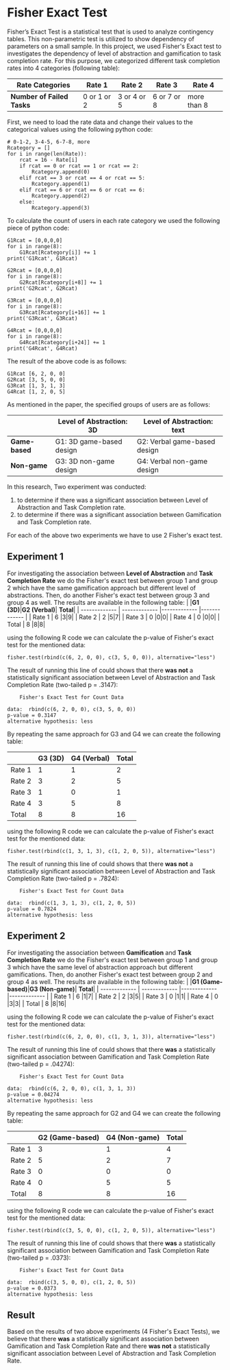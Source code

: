 # Fisher Exact Test
Fisher’s Exact Test is a statistical test that is used to analyze contingency tables.
This non-parametric test is utilized to show dependency of parameters on a small sample.
In this project, we used Fisher's Exact test to investigates the dependency of level of abstraction and gamification to task completion rate.
For this purpose, we categorized different task completion rates into 4 categories (following table):


|**Rate Categories**|Rate 1|Rate 2|Rate 3|Rate 4|
| ------------- | ------------- | ------------- | ------------- |------------- |
|**Number of Failed Tasks**| 0 or 1 or 2 |3 or 4 or 5|6 or 7 or 8| more than 8|

First, we need to load the rate data and change their values to the categorical values using the following python code:

```
# 0-1-2, 3-4-5, 6-7-8, more
Rcategory = []
for i in range(len(Rate)):
    rcat = 16 - Rate[i]
    if rcat == 0 or rcat == 1 or rcat == 2:
        Rcategory.append(0)
    elif rcat == 3 or rcat == 4 or rcat == 5:
        Rcategory.append(1)
    elif rcat == 6 or rcat == 6 or rcat == 6:
        Rcategory.append(2)
    else:
        Rcategory.append(3)
```

To calculate the count of users in each rate category we used the following piece of python code:

```
G1Rcat = [0,0,0,0]
for i in range(8):
    G1Rcat[Rcategory[i]] += 1
print('G1Rcat', G1Rcat)

G2Rcat = [0,0,0,0]
for i in range(8):
    G2Rcat[Rcategory[i+8]] += 1
print('G2Rcat', G2Rcat)

G3Rcat = [0,0,0,0]
for i in range(8):
    G3Rcat[Rcategory[i+16]] += 1
print('G3Rcat', G3Rcat)

G4Rcat = [0,0,0,0]
for i in range(8):
    G4Rcat[Rcategory[i+24]] += 1
print('G4Rcat', G4Rcat)
```
The result of the above code is as follows:
```
G1Rcat [6, 2, 0, 0]
G2Rcat [3, 5, 0, 0]
G3Rcat [1, 3, 1, 3]
G4Rcat [1, 2, 0, 5]
```

As mentioned in the paper, the specified groups of users are as follows:

|     |**Level of Abstraction: 3D**|**Level of Abstraction: text**|
| ------------- | ------------- | ------------- |
|**Game-based**| G1: 3D game-based design |G2: Verbal game-based design|
|**Non-game**| G3: 3D non-game design |G4: Verbal non-game design|

In this research, Two experiment was conducted:
1) to determine if there was a significant association between Level of Abstraction and Task Completion rate.
2) to determine if there was a significant association between Gamification and Task Completion rate.

For each of the above two experiments we have to use 2 Fisher's exact test.

## Experiment 1
For investigating the association between **Level of Abstraction** and **Task Completion Rate** we do the Fisher's exact test between group 1 and group 2 which have the same gamification approach but different level of abstractions. Then, do another Fisher's exact test between group 3 and group 4 as well. The results are available in the following table:
|   |**G1 (3D)**|**G2 (Verbal)**| **Total**|
| ------------- | ------------- |------------- |------------- |
| Rate 1 | 6 |3|9|
| Rate 2 | 2 |5|7|
| Rate 3 | 0 |0|0|
| Rate 4 | 0 |0|0|
| Total  | 8 |8|8|

using the following R code we can calculate the p-value of Fisher's exact test for the mentioned data:

```
fisher.test(rbind(c(6, 2, 0, 0), c(3, 5, 0, 0)), alternative="less")
```

The result of running this line of could shows that there **was not** a statistically significant association between Level of Abstraction and Task Completion Rate (two-tailed p = .3147):  

```
	Fisher's Exact Test for Count Data

data:  rbind(c(6, 2, 0, 0), c(3, 5, 0, 0))
p-value = 0.3147
alternative hypothesis: less
```

By repeating the same approach for G3 and G4 we can create the following table:

|   |**G3 (3D)**|**G4 (Verbal)**| **Total**|
| ------------- | ------------- |------------- |------------- |
| Rate 1 | 1 |1|2|
| Rate 2 | 3 |2|5|
| Rate 3 | 1 |0|1|
| Rate 4 | 3 |5|8|
| Total  | 8 |8|16|

using the following R code we can calculate the p-value of Fisher's exact test for the mentioned data:

```
fisher.test(rbind(c(1, 3, 1, 3), c(1, 2, 0, 5)), alternative="less")
```

The result of running this line of could shows that there **was not** a statistically significant association between Level of Abstraction and Task Completion Rate (two-tailed p = .7824):  

```
	Fisher's Exact Test for Count Data

data:  rbind(c(1, 3, 1, 3), c(1, 2, 0, 5))
p-value = 0.7824
alternative hypothesis: less
```

## Experiment 2
For investigating the association between **Gamification** and **Task Completion Rate** we do the Fisher's exact test between group 1 and group 3 which have the same level of abstraction approach but different gamifications. Then, do another Fisher's exact test between group 2 and group 4 as well. The results are available in the following table:
|   |**G1 (Game-based)**|**G3 (Non-game)**| **Total**|
| ------------- | ------------- |------------- |------------- |
| Rate 1 | 6 |1|7|
| Rate 2 | 2 |3|5|
| Rate 3 | 0 |1|1|
| Rate 4 | 0 |3|3|
| Total  | 8 |8|16|

using the following R code we can calculate the p-value of Fisher's exact test for the mentioned data:

```
fisher.test(rbind(c(6, 2, 0, 0), c(1, 3, 1, 3)), alternative="less")
```

The result of running this line of could shows that there **was** a statistically significant association between Gamification and Task Completion Rate (two-tailed p = .04274):  

```
	Fisher's Exact Test for Count Data

data:  rbind(c(6, 2, 0, 0), c(1, 3, 1, 3))
p-value = 0.04274
alternative hypothesis: less
```

By repeating the same approach for G2 and G4 we can create the following table:

|   |**G2 (Game-based)**|**G4 (Non-game)**| **Total**|
| ------------- | ------------- |------------- |------------- |
| Rate 1 | 3 |1|4|
| Rate 2 | 5 |2|7|
| Rate 3 | 0 |0|0|
| Rate 4 | 0 |5|5|
| Total  | 8 |8|16|

using the following R code we can calculate the p-value of Fisher's exact test for the mentioned data:

```
fisher.test(rbind(c(3, 5, 0, 0), c(1, 2, 0, 5)), alternative="less")
```

The result of running this line of could shows that there **was** a statistically significant association between Gamification and Task Completion Rate (two-tailed p = .0373):  

```
	Fisher's Exact Test for Count Data

data:  rbind(c(3, 5, 0, 0), c(1, 2, 0, 5))
p-value = 0.0373
alternative hypothesis: less
```

## Result
Based on the results of two above experiments (4 Fisher's Exact Tests), we believe that there **was** a statistically significant association between Gamification and Task Completion Rate and there **was not** a statistically significant association between Level of Abstraction and Task Completion Rate.
